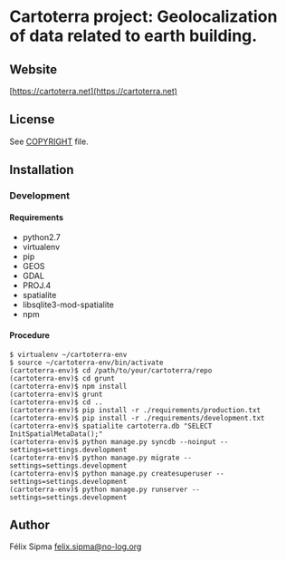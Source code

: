 # Cartoterra project: Geolocalization of data related to earth building.

## Website

[https://cartoterra.net](https://cartoterra.net)

## License

See [COPYRIGHT](COPYRIGHT) file.

## Installation

### Development

#### Requirements

- python2.7
- virtualenv
- pip
- GEOS
- GDAL
- PROJ.4
- spatialite
- libsqlite3-mod-spatialite
- npm

#### Procedure

```shell
$ virtualenv ~/cartoterra-env
$ source ~/cartoterra-env/bin/activate
(cartoterra-env)$ cd /path/to/your/cartoterra/repo
(cartoterra-env)$ cd grunt
(cartoterra-env)$ npm install
(cartoterra-env)$ grunt
(cartoterra-env)$ cd ..
(cartoterra-env)$ pip install -r ./requirements/production.txt
(cartoterra-env)$ pip install -r ./requirements/development.txt
(cartoterra-env)$ spatialite cartoterra.db "SELECT InitSpatialMetaData();"
(cartoterra-env)$ python manage.py syncdb --noinput --settings=settings.development
(cartoterra-env)$ python manage.py migrate --settings=settings.development
(cartoterra-env)$ python manage.py createsuperuser --settings=settings.development
(cartoterra-env)$ python manage.py runserver --settings=settings.development
```

## Author

Félix Sipma [felix.sipma@no-log.org](mailto:felix.sipma@no-log.org)
